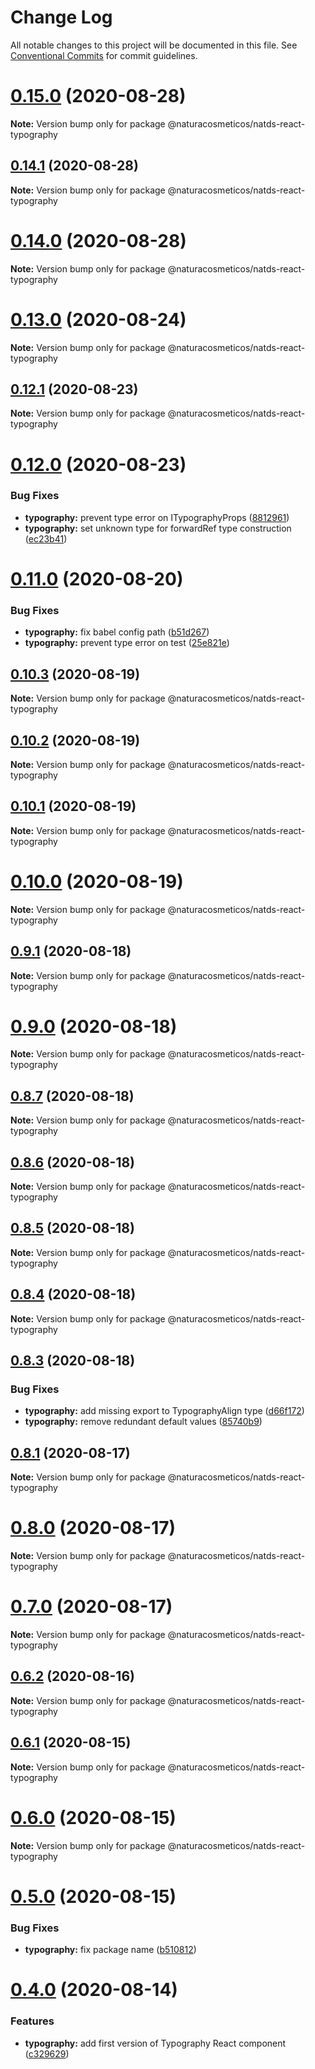 # Change Log

All notable changes to this project will be documented in this file.
See [Conventional Commits](https://conventionalcommits.org) for commit guidelines.

# [0.15.0](https://github.com/natura-cosmeticos/natds-react/compare/v0.14.1...v0.15.0) (2020-08-28)

**Note:** Version bump only for package @naturacosmeticos/natds-react-typography





## [0.14.1](https://github.com/natura-cosmeticos/natds-react/compare/v0.14.0...v0.14.1) (2020-08-28)

**Note:** Version bump only for package @naturacosmeticos/natds-react-typography





# [0.14.0](https://github.com/natura-cosmeticos/natds-react/compare/v0.13.0...v0.14.0) (2020-08-28)

**Note:** Version bump only for package @naturacosmeticos/natds-react-typography





# [0.13.0](https://github.com/natura-cosmeticos/natds-react/compare/v0.12.1...v0.13.0) (2020-08-24)

**Note:** Version bump only for package @naturacosmeticos/natds-react-typography





## [0.12.1](https://github.com/natura-cosmeticos/natds-react/compare/v0.12.0...v0.12.1) (2020-08-23)

**Note:** Version bump only for package @naturacosmeticos/natds-react-typography





# [0.12.0](https://github.com/natura-cosmeticos/natds-react/compare/v0.11.0...v0.12.0) (2020-08-23)


### Bug Fixes

* **typography:** prevent type error on ITypographyProps ([8812961](https://github.com/natura-cosmeticos/natds-react/commit/88129614e42c14d3d3960b568660020ece1588e5))
* **typography:** set unknown type for forwardRef type construction ([ec23b41](https://github.com/natura-cosmeticos/natds-react/commit/ec23b4181b62f9099d83516c787092f841f317e0))





# [0.11.0](https://github.com/natura-cosmeticos/natds-react/compare/v0.10.3...v0.11.0) (2020-08-20)


### Bug Fixes

* **typography:** fix babel config path ([b51d267](https://github.com/natura-cosmeticos/natds-react/commit/b51d2674335da9c596dfb1d6ab97d5656406de63))
* **typography:** prevent type error on test ([25e821e](https://github.com/natura-cosmeticos/natds-react/commit/25e821e2f7d25e54ba9b0d6ae81d0fd271d93e92))





## [0.10.3](https://github.com/natura-cosmeticos/natds-react/compare/v0.10.2...v0.10.3) (2020-08-19)

**Note:** Version bump only for package @naturacosmeticos/natds-react-typography





## [0.10.2](https://github.com/natura-cosmeticos/natds-react/compare/v0.10.1...v0.10.2) (2020-08-19)

**Note:** Version bump only for package @naturacosmeticos/natds-react-typography





## [0.10.1](https://github.com/natura-cosmeticos/natds-react/compare/v0.10.0...v0.10.1) (2020-08-19)

**Note:** Version bump only for package @naturacosmeticos/natds-react-typography





# [0.10.0](https://github.com/natura-cosmeticos/natds-react/compare/v0.9.1...v0.10.0) (2020-08-19)

**Note:** Version bump only for package @naturacosmeticos/natds-react-typography





## [0.9.1](https://github.com/natura-cosmeticos/natds-react/compare/v0.9.0...v0.9.1) (2020-08-18)

**Note:** Version bump only for package @naturacosmeticos/natds-react-typography





# [0.9.0](https://github.com/natura-cosmeticos/natds-react/compare/v0.8.7...v0.9.0) (2020-08-18)

**Note:** Version bump only for package @naturacosmeticos/natds-react-typography





## [0.8.7](https://github.com/natura-cosmeticos/natds-react/compare/v0.8.6...v0.8.7) (2020-08-18)

**Note:** Version bump only for package @naturacosmeticos/natds-react-typography





## [0.8.6](https://github.com/natura-cosmeticos/natds-react/compare/v0.8.5...v0.8.6) (2020-08-18)

**Note:** Version bump only for package @naturacosmeticos/natds-react-typography





## [0.8.5](https://github.com/natura-cosmeticos/natds-react/compare/v0.8.4...v0.8.5) (2020-08-18)

**Note:** Version bump only for package @naturacosmeticos/natds-react-typography





## [0.8.4](https://github.com/natura-cosmeticos/natds-react/compare/v0.8.3...v0.8.4) (2020-08-18)

**Note:** Version bump only for package @naturacosmeticos/natds-react-typography





## [0.8.3](https://github.com/natura-cosmeticos/natds-react/compare/v0.8.2...v0.8.3) (2020-08-18)


### Bug Fixes

* **typography:** add missing export to TypographyAlign type ([d66f172](https://github.com/natura-cosmeticos/natds-react/commit/d66f1722bba5069b04499c71b0f0995cca478695))
* **typography:** remove redundant default values ([85740b9](https://github.com/natura-cosmeticos/natds-react/commit/85740b97d9b840a5e7bd21407f4d1cd4026808eb))





## [0.8.1](https://github.com/natura-cosmeticos/natds-react/compare/v0.8.0...v0.8.1) (2020-08-17)

**Note:** Version bump only for package @naturacosmeticos/natds-react-typography





# [0.8.0](https://github.com/natura-cosmeticos/natds-react/compare/v0.6.2...v0.8.0) (2020-08-17)

**Note:** Version bump only for package @naturacosmeticos/natds-react-typography





# [0.7.0](https://github.com/natura-cosmeticos/natds-react/compare/v0.6.2...v0.7.0) (2020-08-17)

**Note:** Version bump only for package @naturacosmeticos/natds-react-typography





## [0.6.2](https://github.com/natura-cosmeticos/natds-react/compare/v0.6.1...v0.6.2) (2020-08-16)

**Note:** Version bump only for package @naturacosmeticos/natds-react-typography





## [0.6.1](https://github.com/natura-cosmeticos/natds-react/compare/v0.6.0...v0.6.1) (2020-08-15)

**Note:** Version bump only for package @naturacosmeticos/natds-react-typography





# [0.6.0](https://github.com/natura-cosmeticos/natds-react/compare/v0.5.0...v0.6.0) (2020-08-15)

**Note:** Version bump only for package @naturacosmeticos/natds-react-typography





# [0.5.0](https://github.com/natura-cosmeticos/natds-react/compare/v0.4.0...v0.5.0) (2020-08-15)


### Bug Fixes

* **typography:** fix package name ([b510812](https://github.com/natura-cosmeticos/natds-react/commit/b5108129083f7b8e2ea47e8fa5338c8c1ae96ec8))





# [0.4.0](https://github.com/natura-cosmeticos/natds-react/compare/v0.3.4...v0.4.0) (2020-08-14)


### Features

* **typography:** add first version of Typography React component ([c329629](https://github.com/natura-cosmeticos/natds-react/commit/c329629e369e39492c3624ed4df5bcc74dda97c0))
